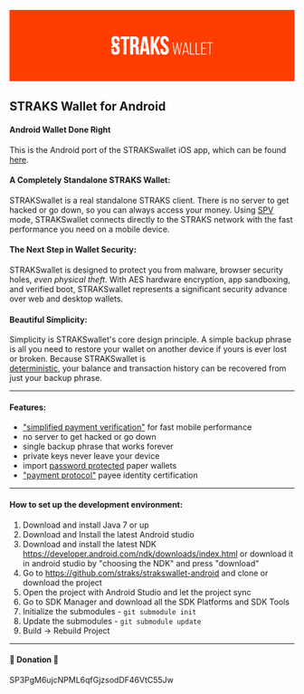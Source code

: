 [![straks](/images/strakswallet.png)](https://straks.tech/#wallets) 

## STRAKS Wallet for Android 

#### Android Wallet Done Right

This is the Android port of the STRAKSwallet iOS app, which can be found [here](https://github.com/straks/strakswallet-ios/).

#### A Completely Standalone STRAKS Wallet:

STRAKSwallet is a real standalone STRAKS client. There is no server to get hacked or go down, so you can always access your money. Using
[SPV](https://en.bitcoin.it/wiki/Thin_Client_Security#Header-Only_Clients)
mode, STRAKSwallet connects directly to the STRAKS network with the fast
performance you need on a mobile device.

#### The Next Step in Wallet Security:

STRAKSwallet is designed to protect you from malware, browser security holes,
*even physical theft*. With AES hardware encryption, app sandboxing, and verified boot, STRAKSwallet represents a significant security advance over
web and desktop wallets.

#### Beautiful Simplicity:

Simplicity is STRAKSwallet's core design principle. A simple backup phrase is
all you need to restore your wallet on another device if yours is ever lost or
broken.  Because STRAKSwallet is  
[deterministic](https://github.com/bitcoin/bips/blob/master/bip-0032.mediawiki),
your balance and transaction history can be recovered from just your backup
phrase.

___________________________________________________________

#### Features:

- ["simplified payment verification"](https://github.com/bitcoin/bips/blob/master/bip-0037.mediawiki) for fast mobile performance
- no server to get hacked or go down
- single backup phrase that works forever
- private keys never leave your device
- import [password protected](https://github.com/bitcoin/bips/blob/master/bip-0038.mediawiki) paper wallets
- ["payment protocol"](https://github.com/bitcoin/bips/blob/master/bip-0070.mediawiki) payee identity certification

___________________________________________________________

#### How to set up the development environment:
1. Download and install Java 7 or up
2. Download and Install the latest Android studio
3. Download and install the latest NDK https://developer.android.com/ndk/downloads/index.html or download it in android studio by "choosing the NDK" and press "download"
4. Go to https://github.com/straks/strakswallet-android and clone or download the project
5. Open the project with Android Studio and let the project sync
6. Go to SDK Manager and download all the SDK Platforms and SDK Tools
7. Initialize the submodules - <code>git submodule init</code>
8. Update the submodules - <code>git submodule update</code>
9. Build -> Rebuild Project

___________________________________________________________

#### :beers: Donation :beers:
SP3PgM6ujcNPML6qfGjzsodDF46VtC55Jw
